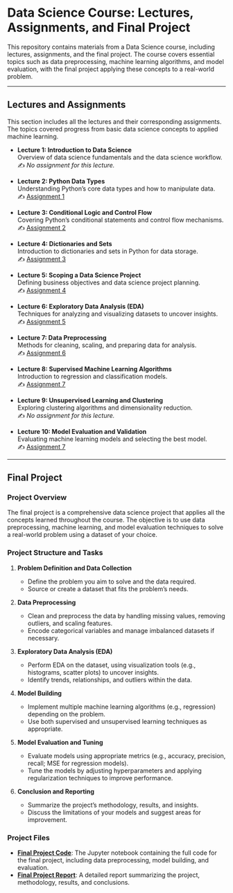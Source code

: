 # Data Science Course: Lectures, Assignments, and Final Project

This repository contains materials from a Data Science course, including lectures, assignments, and the final project. The course covers essential topics such as data preprocessing, machine learning algorithms, and model evaluation, with the final project applying these concepts to a real-world problem.

---

## **Lectures and Assignments**

This section includes all the lectures and their corresponding assignments. The topics covered progress from basic data science concepts to applied machine learning.

- **Lecture 1: Introduction to Data Science**  
  Overview of data science fundamentals and the data science workflow.  
  ✍️ *No assignment for this lecture.*

- **Lecture 2: Python Data Types**  
  Understanding Python’s core data types and how to manipulate data.  
  ✍️ [Assignment 1](./Assignment/Assignment1/assignment_1.ipynb)

- **Lecture 3: Conditional Logic and Control Flow**  
  Covering Python’s conditional statements and control flow mechanisms.  
  ✍️ [Assignment 2](./Assignment/Assignment2/assignment_2.ipynb)

- **Lecture 4: Dictionaries and Sets**  
  Introduction to dictionaries and sets in Python for data storage.  
  ✍️ [Assignment 3](./Assignment/Assignment3/assignment_3.ipynb)

- **Lecture 5: Scoping a Data Science Project**  
  Defining business objectives and data science project planning.  
  ✍️ [Assignment 4](./Assignment/Assignment4/assignment_4.ipynb)

- **Lecture 6: Exploratory Data Analysis (EDA)**  
  Techniques for analyzing and visualizing datasets to uncover insights.  
  ✍️ [Assignment 5](./Assignment/Assignment5/assignment_5.ipynb)

- **Lecture 7: Data Preprocessing**  
  Methods for cleaning, scaling, and preparing data for analysis.  
  ✍️ [Assignment 6](./Assignment/Assignment6/assignment_6.ipynb)

- **Lecture 8: Supervised Machine Learning Algorithms**  
  Introduction to regression and classification models.  
  ✍️ [Assignment 7](./Assignment/Assignment7/assignment_7.ipynb)

- **Lecture 9: Unsupervised Learning and Clustering**  
  Exploring clustering algorithms and dimensionality reduction.  
  ✍️ *No assignment for this lecture.*

- **Lecture 10: Model Evaluation and Validation**  
  Evaluating machine learning models and selecting the best model.  
  ✍️ [Assignment 7](./Assignment/Assignment7/assignment_7.ipynb)

---

## **Final Project**

### **Project Overview**

The final project is a comprehensive data science project that applies all the concepts learned throughout the course. The objective is to use data preprocessing, machine learning, and model evaluation techniques to solve a real-world problem using a dataset of your choice.

### **Project Structure and Tasks**

1. **Problem Definition and Data Collection**  
   - Define the problem you aim to solve and the data required.  
   - Source or create a dataset that fits the problem’s needs.

2. **Data Preprocessing**  
   - Clean and preprocess the data by handling missing values, removing outliers, and scaling features.
   - Encode categorical variables and manage imbalanced datasets if necessary.

3. **Exploratory Data Analysis (EDA)**  
   - Perform EDA on the dataset, using visualization tools (e.g., histograms, scatter plots) to uncover insights.
   - Identify trends, relationships, and outliers within the data.

4. **Model Building**  
   - Implement multiple machine learning algorithms (e.g., regression) depending on the problem.  
   - Use both supervised and unsupervised learning techniques as appropriate.

5. **Model Evaluation and Tuning**  
   - Evaluate models using appropriate metrics (e.g., accuracy, precision, recall; MSE for regression models).
   - Tune the models by adjusting hyperparameters and applying regularization techniques to improve performance.

6. **Conclusion and Reporting**  
   - Summarize the project’s methodology, results, and insights.
   - Discuss the limitations of your models and suggest areas for improvement.

### **Project Files**

- **[Final Project Code](Final/final.ipynb)**: The Jupyter notebook containing the full code for the final project, including data preprocessing, model building, and evaluation.
- **[Final Project Report](Final/Analysis_of_sleep.pdf)**: A detailed report summarizing the project, methodology, results, and conclusions.

